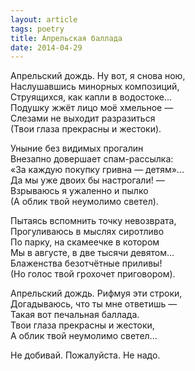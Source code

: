 ```yaml
---
layout: article
tags: poetry
title: Апрельская баллада
date: 2014-04-29
---
```


Апрельский дождь. Ну вот, я снова ною,<br>
Наслушавшись минорных композиций,<br>
Струящихся, как капли в водостоке...<br>
Подушку жжёт лицо моё хмельное —<br>
Слезами не выходит разразиться<br>
(Твои глаза прекрасны и жестоки).<br>

Уныние без видимых прогалин<br>
Внезапно довершает спам-рассылка:<br>
«За каждую покупку гривна — детям»...<br>
Да мы уже двоих бы настрогали! —<br>
Взрываюсь я ужаленно и пылко<br>
(А облик твой неумолимо светел).<br>

Пытаясь вспомнить точку невозврата,<br>
Прогуливаюсь в мыслях сиротливо<br>
По парку, на скамеечке в котором<br>
Мы в августе, в две тысячи девятом...<br>
Блаженства безотчётные приливы!<br>
(Но голос твой грохочет приговором).<br>

Апрельский дождь. Рифмуя эти строки,<br>
Догадываюсь, что ты мне ответишь —<br>
Такая вот печальная баллада.<br>
Твои глаза прекрасны и жестоки,<br>
А облик твой неумолимо светел...<br>

Не добивай. Пожалуйста. Не надо.
